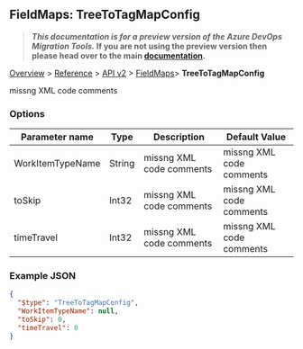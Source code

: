 ## FieldMaps: TreeToTagMapConfig

>**_This documentation is for a preview version of the Azure DevOps Migration Tools._ If you are not using the preview version then please head over to the main [documentation](https://nkdagility.github.io/azure-devops-migration-tools).**

[Overview](../././index.md) > [Reference](.././index.md) > [API v2](../index.md) > [FieldMaps](./index.md)> **TreeToTagMapConfig**

missng XML code comments

### Options

| Parameter name         | Type    | Description                              | Default Value                            |
|------------------------|---------|------------------------------------------|------------------------------------------|
| WorkItemTypeName | String | missng XML code comments | missng XML code comments |
| toSkip | Int32 | missng XML code comments | missng XML code comments |
| timeTravel | Int32 | missng XML code comments | missng XML code comments |


### Example JSON

```JSON
{
  "$type": "TreeToTagMapConfig",
  "WorkItemTypeName": null,
  "toSkip": 0,
  "timeTravel": 0
}
```